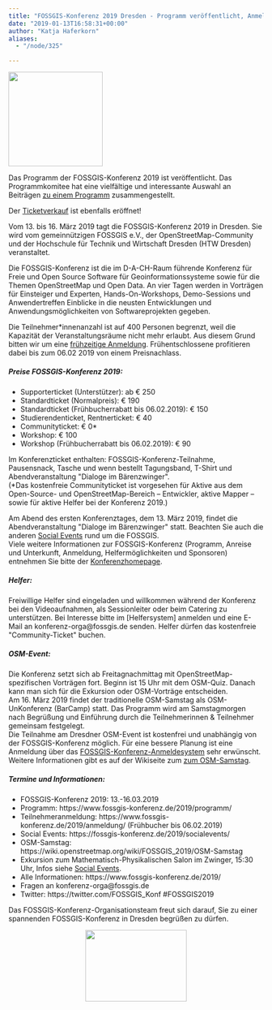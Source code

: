 ```yaml
---
title: "FOSSGIS-Konferenz 2019 Dresden - Programm veröffentlicht, Anmeldung eröffnet"
date: "2019-01-13T16:58:31+00:00"
author: "Katja Haferkorn"
aliases:
  - "/node/325"

---
```


<img src="https://www.fossgis.de/w/images/c/c0/Dresden_Pic_Kolossos_mit-logo.png" height="186px">
<p>Das Programm der FOSSGIS-Konferenz 2019 ist veröffentlicht. Das Programmkomitee hat eine vielfältige und interessante Auswahl an Beiträgen <a href="https://www.fossgis-konferenz.de/2019/programm" target="_blank">zu einem Programm</a> zusammengestellt.</p>
<p>Der <a href="https://www.fossgis-konferenz.de/2019/anmeldung">Ticketverkauf</a> ist ebenfalls eröffnet!</p>

<p>Vom 13. bis 16. März 2019 tagt die FOSSGIS-Konferenz 2019 in Dresden. Sie wird vom gemeinnützigen FOSSGIS e.V., der OpenStreetMap-Community und der Hochschule für Technik und Wirtschaft Dresden (HTW Dresden) veranstaltet.</p>
<!--break-->
<p>Die FOSSGIS-Konferenz ist die im D-A-CH-Raum führende Konferenz für Freie und Open Source Software für Geoinformationssysteme sowie für die Themen OpenStreetMap und Open Data. An vier Tagen werden in Vorträgen für Einsteiger und Experten, Hands-On-Workshops, Demo-Sessions und Anwendertreffen Einblicke in die neusten Entwicklungen und Anwendungsmöglichkeiten von Softwareprojekten gegeben. </p>

<p>Die Teilnehmer*innenanzahl ist auf 400  Personen begrenzt, weil die Kapazität der Veranstaltungsräume nicht  mehr erlaubt. Aus diesem Grund bitten wir um eine 
<a href="https://www.fossgis-konferenz.de/2019/anmeldung/" target="_blank" alt="zur Anmeldung FOSSGIS 2019">  frühzeitige Anmeldung</a>.  Frühentschlossene profitieren dabei bis zum 06.02 2019 von einem  Preisnachlass.</p>

<h5>Preise FOSSGIS-Konferenz 2019:</h5>
<ul> 
<li>Supporterticket (Unterstützer): ab € 250</li> 
<li> Standardticket (Normalpreis): € 190</li> 
<li> Standardticket (Frühbucherrabatt bis 06.02.2019): € 150</li> 
<li>  Studierendenticket, Rentnerticket: € 40</li> 
<li>Communityticket: € 0*</li> 
<li>Workshop: € 100</li> 
<li>Workshop (Frühbucherrabatt bis 06.02.2019): € 90</li> 
</ul>
</p>
    
<p>Im Konferenzticket enthalten:  FOSSGIS-Konferenz-Teilnahme, Pausensnack, Tasche und wenn bestellt Tagungsband, T-Shirt und Abendveranstaltung "Dialoge im Bärenzwinger".<br>
(*Das kostenfreie Communityticket ist vorgesehen für Aktive aus dem  Open-Source- und OpenStreetMap-Bereich – Entwickler, aktive Mapper –  sowie für aktive Helfer bei der Konferenz 2019.)</p>

<p>Am Abend des ersten Konferenztages, dem 13. März 2019, findet die Abendveranstaltung "Dialoge im Bärenzwinger" statt. Beachten Sie auch die anderen <a href="https://fossgis-konferenz.de/2019/socialevents/">Social Events</a> rund um die FOSSGIS. <br>
Viele weitere Informationen zur FOSSGIS-Konferenz (Programm, Anreise und Unterkunft, Anmeldung, Helfermöglichkeiten und Sponsoren) entnehmen Sie bitte der <a href="https://www.fossgis-konferenz.de/2019/">Konferenzhomepage</a>.</p>

<h5>Helfer:</h5>
<p>Freiwillige Helfer sind eingeladen und willkommen während der Konferenz bei den Videoaufnahmen, als Sessionleiter oder beim Catering zu unterstützen. Bei Interesse bitte im [Helfersystem] anmelden und eine E-Mail an konferenz-orga@fossgis.de senden. Helfer dürfen das kostenfreie "Community-Ticket" buchen.</p>

<h5>OSM-Event:</h5>
<p>Die Konferenz setzt sich ab Freitagnachmittag mit OpenStreetMap-spezifischen Vorträgen fort. Beginn ist 15 Uhr mit dem OSM-Quiz. Danach kann man sich für die Exkursion oder OSM-Vorträge entscheiden.<br>
Am 16. März 2019 findet der traditionelle OSM-Samstag als OSM-UnKonferenz (BarCamp) statt. Das Programm wird am Samstagmorgen nach Begrüßung und Einführung durch  die Teilnehmerinnen & Teilnehmer gemeinsam festgelegt.<br>
Die Teilnahme  am Dresdner OSM-Event ist kostenfrei und unabhängig von der  FOSSGIS-Konferenz möglich. Für eine bessere Planung ist eine Anmeldung  über das <a href="https://www.fossgis-konferenz.de/2019/anmeldung/"> FOSSGIS-Konferenz-Anmeldesystem</a> sehr erwünscht. Weitere  Informationen  gibt es auf der Wikiseite zum <a href="https://wiki.openstreetmap.org/wiki/FOSSGIS_2019/OSM-Samstag">zum OSM-Samstag</a>.</p> 

<h5>Termine und Informationen:</h5>
<ul><li>FOSSGIS-Konferenz 2019: 13.-16.03.2019</li>
<li>Programm: https://www.fossgis-konferenz.de/2019/programm/ </li>
<li>Teilnehmeranmeldung: https://www.fossgis-konferenz.de/2019/anmeldung/ (Frühbucher bis 06.02.2019)</li>
<li>Social Events: https://fossgis-konferenz.de/2019/socialevents/</li>
<li>OSM-Samstag: https://wiki.openstreetmap.org/wiki/FOSSGIS_2019/OSM-Samstag</li>
<li> Exkursion zum Mathematisch-Physikalischen Salon im Zwinger, 15:30 Uhr, Infos siehe <a href="https://fossgis-konferenz.de/2019/socialevents/">Social Events</a>.</li>
<li>Alle Informationen: https://www.fossgis-konferenz.de/2019/</li>
<li>Fragen an konferenz-orga@fossgis.de</li>
<li>Twitter: https://twitter.com/FOSSGIS_Konf #FOSSGIS2019</li>
</ul></p>

<p>Das FOSSGIS-Konferenz-Organisationsteam freut sich darauf, Sie zu einer spannenden FOSSGIS-Konferenz in Dresden begrüßen zu dürfen.</p>

<p style="text-align:center"><img src="/news/legacy/Postkarte_Druck_vorn.png" style="vertical-align:bottom;width:200;height:141px"> </p>


